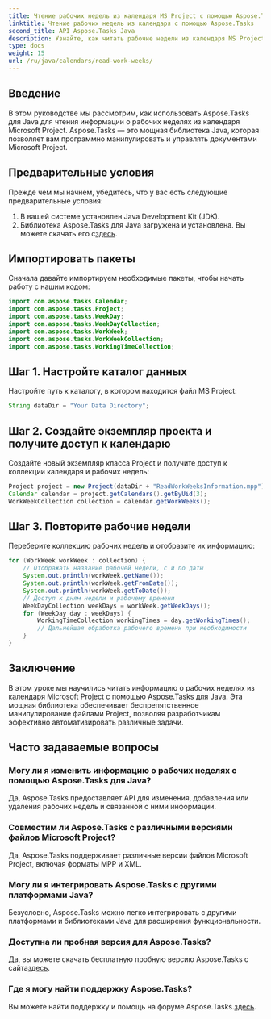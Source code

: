 ```yaml
---
title: Чтение рабочих недель из календаря MS Project с помощью Aspose.Tasks
linktitle: Чтение рабочих недель из календаря с помощью Aspose.Tasks
second_title: API Aspose.Tasks Java
description: Узнайте, как читать рабочие недели из календаря MS Project с помощью Aspose.Tasks для Java. Получите пошаговые инструкции в этом подробном руководстве.
type: docs
weight: 15
url: /ru/java/calendars/read-work-weeks/
---
```

## Введение
В этом руководстве мы рассмотрим, как использовать Aspose.Tasks для Java для чтения информации о рабочих неделях из календаря Microsoft Project. Aspose.Tasks — это мощная библиотека Java, которая позволяет вам программно манипулировать и управлять документами Microsoft Project.
## Предварительные условия
Прежде чем мы начнем, убедитесь, что у вас есть следующие предварительные условия:
1. В вашей системе установлен Java Development Kit (JDK).
2.  Библиотека Aspose.Tasks для Java загружена и установлена. Вы можете скачать его с[здесь](https://releases.aspose.com/tasks/java/).
## Импортировать пакеты
Сначала давайте импортируем необходимые пакеты, чтобы начать работу с нашим кодом:
```java
import com.aspose.tasks.Calendar;
import com.aspose.tasks.Project;
import com.aspose.tasks.WeekDay;
import com.aspose.tasks.WeekDayCollection;
import com.aspose.tasks.WorkWeek;
import com.aspose.tasks.WorkWeekCollection;
import com.aspose.tasks.WorkingTimeCollection;
```
## Шаг 1. Настройте каталог данных
Настройте путь к каталогу, в котором находится файл MS Project:
```java
String dataDir = "Your Data Directory";
```
## Шаг 2. Создайте экземпляр проекта и получите доступ к календарю
Создайте новый экземпляр класса Project и получите доступ к коллекции календаря и рабочих недель:
```java
Project project = new Project(dataDir + "ReadWorkWeeksInformation.mpp");
Calendar calendar = project.getCalendars().getByUid(3);
WorkWeekCollection collection = calendar.getWorkWeeks();
```
## Шаг 3. Повторите рабочие недели
Переберите коллекцию рабочих недель и отобразите их информацию:
```java
for (WorkWeek workWeek : collection) {
    // Отображать название рабочей недели, с и по даты
    System.out.println(workWeek.getName());
    System.out.println(workWeek.getFromDate());
    System.out.println(workWeek.getToDate());
    // Доступ к дням недели и рабочему времени
    WeekDayCollection weekDays = workWeek.getWeekDays();
    for (WeekDay day : weekDays) {
        WorkingTimeCollection workingTimes = day.getWorkingTimes();
        // Дальнейшая обработка рабочего времени при необходимости
    }
}
```
## Заключение
В этом уроке мы научились читать информацию о рабочих неделях из календаря Microsoft Project с помощью Aspose.Tasks для Java. Эта мощная библиотека обеспечивает беспрепятственное манипулирование файлами Project, позволяя разработчикам эффективно автоматизировать различные задачи.
## Часто задаваемые вопросы
### Могу ли я изменить информацию о рабочих неделях с помощью Aspose.Tasks для Java?
Да, Aspose.Tasks предоставляет API для изменения, добавления или удаления рабочих недель и связанной с ними информации.
### Совместим ли Aspose.Tasks с различными версиями файлов Microsoft Project?
Да, Aspose.Tasks поддерживает различные версии файлов Microsoft Project, включая форматы MPP и XML.
### Могу ли я интегрировать Aspose.Tasks с другими платформами Java?
Безусловно, Aspose.Tasks можно легко интегрировать с другими платформами и библиотеками Java для расширения функциональности.
### Доступна ли пробная версия для Aspose.Tasks?
 Да, вы можете скачать бесплатную пробную версию Aspose.Tasks с сайта[здесь](https://releases.aspose.com/).
### Где я могу найти поддержку Aspose.Tasks?
Вы можете найти поддержку и помощь на форуме Aspose.Tasks.[здесь](https://forum.aspose.com/c/tasks/15).